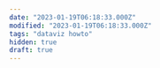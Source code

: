 ```yaml
---
date: "2023-01-19T06:18:33.000Z"
modified: "2023-01-19T06:18:33.000Z"
tags: "dataviz howto"
hidden: true
draft: true
---
```


